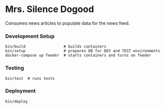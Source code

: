 # Mrs. Silence Dogood
Consumes news articles to populate data for the news feed.

### Development Setup
    bin/build                 # builds containers
    bin/setup                 # prepares DB for DEV and TEST environments
    docker-compose up feeder  # starts containers and turns on feeder

### Testing
    bin/test  # runs tests

### Deployment
    bin/deploy
